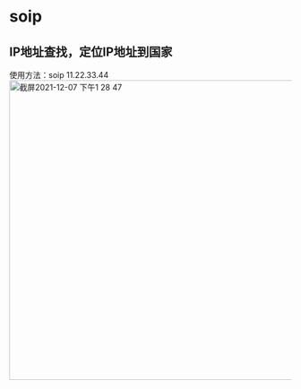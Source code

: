 # soip
IP地址查找，定位IP地址到国家
-----------------------------
使用方法：soip 11.22.33.44
</br>
<img width="535" alt="截屏2021-12-07 下午1 28 47" src="https://user-images.githubusercontent.com/95668259/144971919-231a0806-b74e-4c96-9186-4b5a2db87217.png">
